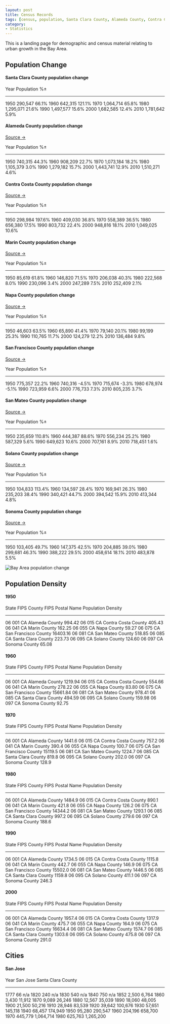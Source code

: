 ```yaml
---
layout: post
title: Census Records
tags: [census, population, Santa Clara County, Alameda County, Contra Costa County, Marin County, Napa County, San Francisco County, San Mateo County, Solano County, Sonoma County]
category:
- Statistics
---
```


This is a landing page for demographic and census material relating to urban growth in the Bay Area.

## Population Change

#### Santa Clara County population change

Year          Population     %±
----------    ------------   -----
1950          290,547        66.1%
1960          642,315        121.1%
1970          1,064,714      65.8%
1980          1,295,071      21.6%
1990          1,497,577      15.6%
2000          1,682,585      12.4%
2010          1,781,642      5.9%

#### Alameda County population change

[Source →](http://census.abag.ca.gov/counties/AlamedaCounty50.htm)

Year          Population     %±
----------    ------------   -----
1950          740,315        44.3%
1960          908,209        22.7%
1970          1,073,184      18.2%
1980          1,105,379      3.0%
1990          1,279,182      15.7%
2000          1,443,741      12.9%
2010          1,510,271      4.6%

#### Contra Costa County population change

[Source →](http://census.abag.ca.gov/counties/ContraCostaCounty50.htm)

Year          Population     %±
----------    ------------   -----
1950          298,984        197.6%
1960          409,030        36.8%
1970          558,389        36.5%
1980          656,380        17.5%
1990          803,732        22.4%
2000          948,816        18.1%
2010          1,049,025      10.6%

#### Marin County population change

[Source →](http://census.abag.ca.gov/counties/MarinCounty50.htm)

Year          Population     %±
----------    ------------   -----
1950          85,619         61.8%
1960          146,820        71.5%
1970          206,038        40.3%
1980          222,568        8.0%
1990          230,096        3.4%
2000          247,289        7.5%
2010          252,409        2.1%

#### Napa County population change

[Source →](http://census.abag.ca.gov/counties/NapaCounty50.htm)

Year          Population     %±
----------    ------------   -----
1950          46,603         63.5%
1960          65,890         41.4%
1970          79,140         20.1%
1980          99,199         25.3%
1990          110,765        11.7%
2000          124,279        12.2%
2010          136,484        9.8%

#### San Francisco County population change

[Source →](http://census.abag.ca.gov/counties/SanFranciscoCounty50.htm)

Year          Population     %±
----------    ------------   -----
1950          775,357        22.2%
1960          740,316        -4.5%
1970          715,674        -3.3%
1980          678,974        -5.1%
1990          723,959        6.6%
2000          776,733        7.3%
2010          805,235        3.7%

#### San Mateo County population change

[Source →](http://census.abag.ca.gov/counties/SanMateoCounty50.htm)

Year          Population     %±
----------    ------------   -----
1950          235,659        110.8%
1960          444,387        88.6%
1970          556,234        25.2%
1980          587,329        5.6%
1990          649,623        10.6%
2000          707,161        8.9%
2010          718,451        1.6%

#### Solano County population change

[Source →](http://census.abag.ca.gov/counties/SolanoCounty50.htm)

Year          Population     %±
----------    ------------   -----
1950          104,833        113.4%
1960          134,597        28.4%
1970          169,941        26.3%
1980          235,203        38.4%
1990          340,421        44.7%
2000          394,542        15.9%
2010          413,344        4.8%

#### Sonoma County population change

[Source →](http://census.abag.ca.gov/counties/SonomaCounty50.htm)

Year          Population     %±
----------    ------------   -----
1950          103,405        49.7%
1960          147,375        42.5%
1970          204,885        39.0%
1980          299,681        46.3%
1990          388,222        29.5%
2000          458,614        18.1%
2010          483,878        5.5%

![Bay Area population change](https://docs.google.com/spreadsheet/oimg?key=0AvL3W8DD67iAdHYyaGlBV3JzUTE1cC16WllDNkZqVHc&oid=2&zx=xtd9o3t0cnxr "Bay Area population change")

## Population Density

#### 1950

State FIPS      County FIPS     Postal  Name                    Population Density
----------      -----------     ------  ---------------------   ------------------
06              001             CA      Alameda County          994.42
06              015             CA      Contra Costa County     405.43
06              041             CA      Marin County            162.25
06              055             CA      Napa County             59.27
06              075             CA      San Francisco County    16403.16
06              081             CA      San Mateo County        518.85
06              085             CA      Santa Clara County      223.73
06              095             CA      Solano County           124.60
06              097             CA      Sonoma County           65.08

#### 1960

State FIPS      County FIPS     Postal  Name                    Population Density
----------      -----------     ------  ---------------------   ------------------
06              001             CA      Alameda County          1219.94
06              015             CA      Contra Costa County     554.66
06              041             CA      Marin County            278.22
06              055             CA      Napa County             83.80
06              075             CA      San Francisco County    15661.84
06              081             CA      San Mateo County        978.41
06              085             CA      Santa Clara County      494.59
06              095             CA      Solano County           159.98
06              097             CA      Sonoma County           92.75

#### 1970

State FIPS      County FIPS     Postal  Name                    Population Density
----------      -----------     ------  ---------------------   ------------------
06              001             CA      Alameda County          1441.6
06              015             CA      Contra Costa County     757.2
06              041             CA      Marin County            390.4
06              055             CA      Napa County             100.7
06              075             CA      San Francisco County    15119.5
06              081             CA      San Mateo County        1224.7
06              085             CA      Santa Clara County      819.8
06              095             CA      Solano County           202.0
06              097             CA      Sonoma County           128.9

#### 1980

State FIPS      County FIPS     Postal  Name                    Population Density
----------      -----------     ------  ---------------------   ------------------
06              001             CA      Alameda County          1484.9
06              015             CA      Contra Costa County     890.1
06              041             CA      Marin County            421.8
06              055             CA      Napa County             126.2
06              075             CA      San Francisco County    14344.2
06              081             CA      San Mateo County        1293.1
06              085             CA      Santa Clara County      997.2
06              095             CA      Solano County           279.6
06              097             CA      Sonoma County           188.6

#### 1990

State FIPS      County FIPS     Postal  Name                    Population Density
----------      -----------     ------  ---------------------   ------------------
06              001             CA      Alameda County          1734.5
06              015             CA      Contra Costa County     1115.8
06              041             CA      Marin County            442.7
06              055             CA      Napa County             146.9
06              075             CA      San Francisco County    15502.0
06              081             CA      San Mateo County        1446.5
06              085             CA      Santa Clara County      1159.8
06              095             CA      Solano County           411.1
06              097             CA      Sonoma County           246.3

#### 2000

State FIPS      County FIPS     Postal  Name                    Population Density
----------      -----------     ------  ---------------------   ------------------
06              001             CA      Alameda County          1957.4
06              015             CA      Contra Costa County     1317.9
06              041             CA      Marin County            475.7
06              055             CA      Napa County             164.9
06              075             CA      San Francisco County    16634.4
06              081             CA      San Mateo County        1574.7
06              085             CA      Santa Clara County      1303.6
06              095             CA      Solano County           475.8
06              097             CA      Sonoma County           291.0


## Cities

#### San Jose

Year    San Jose      Santa Clara County
-----   ----------    ----------------
1777    66            n/a
1820    240           n/a
1830    540           n/a
1840    750           n/a
1852    2,500         6,764
1860    3,430         11,912
1870    9,089         26,246
1880    12,567        35,039
1890    18,060        48,005
1900    21,500        50,216
1910    28,946        83,539
1920    39,642        100,676
1930    57,651        145,118
1940    68,457        174,949
1950    95,280        290,547
1960    204,196       658,700
1970    445,779       1,064,714
1980    625,763       1,265,200
